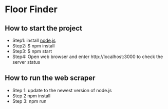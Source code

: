 # Floor Finder

## How to start the project
* Step1: install [node.js](https://nodejs.org/en/download/)
* Step2: $ npm install
* Step3: $ npm start
* Step4: Open web browser and enter http://localhost:3000 to check the server status

## How to run the web scraper
* Step 1: update to the newest version of node.js
* Step 2 npm install
* Step 3: npm run

